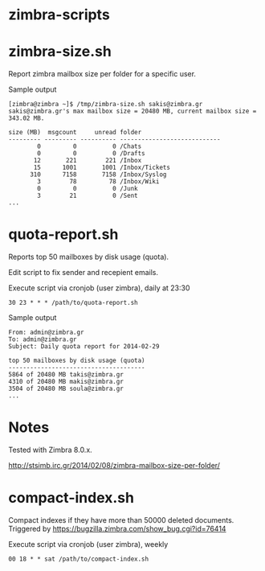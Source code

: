 zimbra-scripts
==============

zimbra-size.sh
==============

Report zimbra mailbox size per folder for a specific user.

Sample output

```
[zimbra@zimbra ~]$ /tmp/zimbra-size.sh sakis@zimbra.gr
sakis@zimbra.gr's max mailbox size = 20480 MB, current mailbox size = 343.02 MB.

size (MB)  msgcount     unread folder
--------- --------- ---------- ----------------------------
        0         0          0 /Chats
        0         0          0 /Drafts
       12       221        221 /Inbox
       15      1001       1001 /Inbox/Tickets
      310      7158       7158 /Inbox/Syslog
        3        78         78 /Inbox/Wiki
        0         0          0 /Junk
        3        21          0 /Sent
...
```

quota-report.sh
===============

Reports top 50 mailboxes by disk usage (quota).

Edit script to fix sender and recepient emails.

Execute script via cronjob (user zimbra), daily at 23:30

    30 23 * * * /path/to/quota-report.sh

Sample output

```
From: admin@zimbra.gr
To: admin@zimbra.gr
Subject: Daily quota report for 2014-02-29

top 50 mailboxes by disk usage (quota)
--------------------------------------
5864 of 20480 MB takis@zimbra.gr
4310 of 20480 MB makis@zimbra.gr
3504 of 20480 MB soula@zimbra.gr
...
```

Notes
=====

Tested with Zimbra 8.0.x.

http://stsimb.irc.gr/2014/02/08/zimbra-mailbox-size-per-folder/

compact-index.sh
================

Compact indexes if they have more than 50000 deleted documents.
Triggered by https://bugzilla.zimbra.com/show_bug.cgi?id=76414

Execute script via cronjob (user zimbra), weekly

    00 18 * * sat /path/to/compact-index.sh

